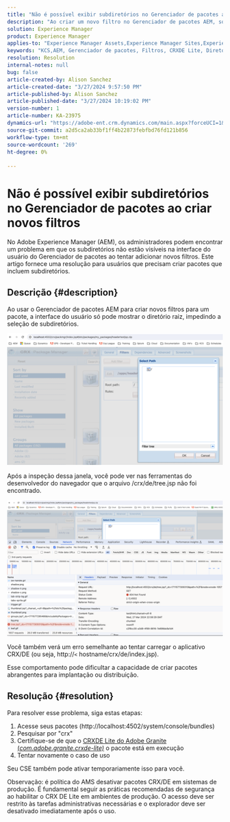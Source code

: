 ```yaml
---
title: "Não é possível exibir subdiretórios no Gerenciador de pacotes ao criar novos filtros"
description: "Ao criar um novo filtro no Gerenciador de pacotes AEM, somente o diretório raiz é exibido e os subdiretórios não são exibidos."
solution: Experience Manager
product: Experience Manager
applies-to: "Experience Manager Assets,Experience Manager Sites,Experience Manager 6.5,Experience Manager"
keywords: "KCS,AEM, Gerenciador de pacotes, Filtros, CRXDE Lite, Diretórios, Subdiretórios, Interface do usuário, Construtor de pacotes"
resolution: Resolution
internal-notes: null
bug: false
article-created-by: Alison Sanchez
article-created-date: "3/27/2024 9:57:50 PM"
article-published-by: Alison Sanchez
article-published-date: "3/27/2024 10:19:02 PM"
version-number: 1
article-number: KA-23975
dynamics-url: "https://adobe-ent.crm.dynamics.com/main.aspx?forceUCI=1&pagetype=entityrecord&etn=knowledgearticle&id=3b47fa08-85ec-ee11-a203-6045bd03c412"
source-git-commit: a2d5ca2ab33bf1ff4b22873febfbd76fd121b856
workflow-type: tm+mt
source-wordcount: '269'
ht-degree: 0%

---
```


# Não é possível exibir subdiretórios no Gerenciador de pacotes ao criar novos filtros


No Adobe Experience Manager (AEM), os administradores podem encontrar um problema em que os subdiretórios não estão visíveis na interface do usuário do Gerenciador de pacotes ao tentar adicionar novos filtros. Este artigo fornece uma resolução para usuários que precisam criar pacotes que incluem subdiretórios.

## Descrição {#description}


Ao usar o Gerenciador de pacotes AEM para criar novos filtros para um pacote, a interface do usuário só pode mostrar o diretório raiz, impedindo a seleção de subdiretórios.

![](assets/___bce0bedb-87ec-ee11-a203-6045bd03c412___.png)

Após a inspeção dessa janela, você pode ver nas ferramentas do desenvolvedor do navegador que o arquivo /crx/de/tree.jsp não foi encontrado.

![](assets/___e0e0bedb-87ec-ee11-a203-6045bd03c412___.png)

Você também verá um erro semelhante ao tentar carregar o aplicativo CRX/DE (ou seja, http://`<` hostname/crx/de/index.jsp).

Esse comportamento pode dificultar a capacidade de criar pacotes abrangentes para implantação ou distribuição.


## Resolução {#resolution}


Para resolver esse problema, siga estas etapas:

1. Acesse seus pacotes (http://localhost:4502/system/console/bundles)
2. Pesquisar por &quot;crx&quot;
3. Certifique-se de que o [CRXDE Lite do Adobe Granite (*com.adobe.granite.crxde-lite)*](http://localhost:4502/system/console/bundles/241) o pacote está em execução
4. Tentar novamente o caso de uso


Seu CSE também pode ativar temporariamente isso para você.

Observação: é política do AMS desativar pacotes CRX/DE em sistemas de produção. É fundamental seguir as práticas recomendadas de segurança ao habilitar o CRX DE Lite em ambientes de produção. O acesso deve ser restrito às tarefas administrativas necessárias e o explorador deve ser desativado imediatamente após o uso.
